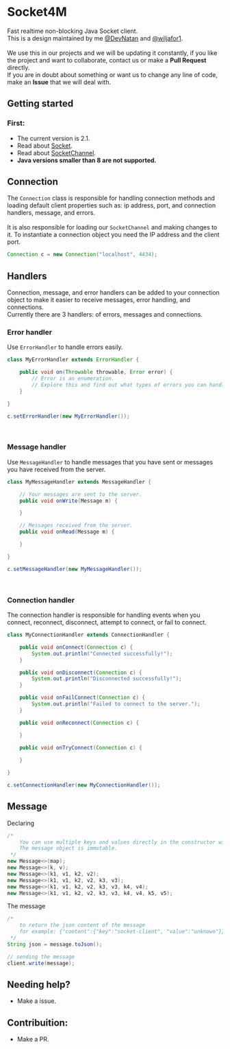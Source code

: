 # Socket4M
Fast realtime non-blocking Java Socket client.\
This is a design maintained by me [@DevNatan](https://github.com/DevNatan) and [@wiljafor1](https://github.com/wiljafor1).\
<br>
We use this in our projects and we will be updating it constantly, if you like the project and want to collaborate, contact us or make a **Pull Request** directly.\
If you are in doubt about something or want us to change any line of code, make an **Issue** that we will deal with.
<br>
  
## Getting started
### First:
  - The current version is 2.1.
  - Read about [Socket](https://docs.oracle.com/javase/8/docs/api/java/net/Socket.html).
  - Read about [SocketChannel](https://docs.oracle.com/javase/8/docs/api/java/nio/channels/SocketChannel.html).
  - **Java versions smaller than 8 are not supported.**
  
## Connection
The `Connection` class is responsible for handling connection methods and loading default client properties such as: ip address, port, and connection handlers, message, and errors.
<br><br>
It is also responsible for loading our `SocketChannel` and making changes to it.
To instantiate a connection object you need the IP address and the client port.
```java
Connection c = new Connection("localhost", 4434);
```
## Handlers
Connection, message, and error handlers can be added to your connection object to make it easier to receive messages, error handling, and connections.\
Currently there are 3 handlers: of errors, messages and connections.
<br>
### Error handler
Use `ErrorHandler` to handle errors easily.
```java
class MyErrorHandler extends ErrorHandler {

    public void on(Throwable throwable, Error error) {
        // Error is an enumeration.
        // Explore this and find out what types of errors you can handle.
    }

}

c.setErrorHandler(new MyErrorHandler());
```
<br>

### Message handler
Use `MessageHandler` to handle messages that you have sent or messages you have received from the server.
```java
class MyMessageHandler extends MessageHandler {

    // Your messages are sent to the server.
    public void onWrite(Message m) {

    }

    // Messages received from the server.
    public void onRead(Message m) {

    }

}

c.setMessageHandler(new MyMessageHandler());
```
<br>

### Connection handler
The connection handler is responsible for handling events when you connect, reconnect, disconnect, attempt to connect, or fail to connect.
```java
class MyConnectionHandler extends ConnectionHandler {

    public void onConnect(Connection c) {
        System.out.println("Connected successfully!");
    }

    public void onDisconnect(Connection c) {
        System.out.println("Disconnected successfully!");
    }

    public void onFailConnect(Connection c) {
        System.out.println("Failed to connect to the server.");
    }

    public void onReconnect(Connection c) {

    }

    public void onTryConnect(Connection c) {
    
    }

}

c.setConnectionHandler(new MyConnectionHandler());
```

## Message
Declaring
```java
/*
    You can use multiple keys and values directly in the constructor without having to create a new map, useful for small messages.
    The message object is immutable.
 */
new Message<>(map);
new Message<>(k, v);
new Message<>(k1, v1, k2, v2);
new Message<>(k1, v1, k2, v2, k3, v3);
new Message<>(k1, v1, k2, v2, k3, v3, k4, v4);
new Message<>(k1, v1, k2, v2, k3, v3, k4, v4, k5, v5);
```

The message
```java
/* 
    to return the json content of the message
    for example: {"content":{"key":"socket-client", "value":"unknown"}}
 */
String json = message.toJson();

// sending the message
client.write(message);
```
  
## Needing help?
  - Make a issue.
  
## Contribuition:
  - Make a PR.
